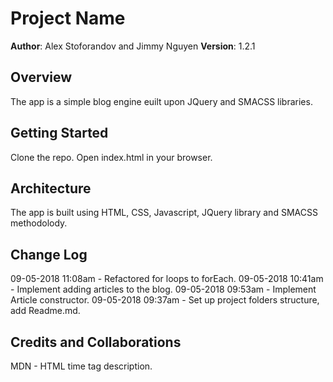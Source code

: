 # Project Name

**Author**: Alex Stoforandov and Jimmy Nguyen
**Version**: 1.2.1

## Overview

The app is a simple blog engine euilt upon JQuery and SMACSS libraries.

## Getting Started

Clone the repo. Open index.html in your browser.

## Architecture

The app is built using HTML, CSS, Javascript, JQuery library and SMACSS methodolody.

## Change Log

09-05-2018 11:08am - Refactored for loops to forEach.
09-05-2018 10:41am - Implement adding articles to the blog.
09-05-2018 09:53am - Implement Article constructor.
09-05-2018 09:37am - Set up project folders structure, add Readme.md.

## Credits and Collaborations

MDN - HTML time tag description.

